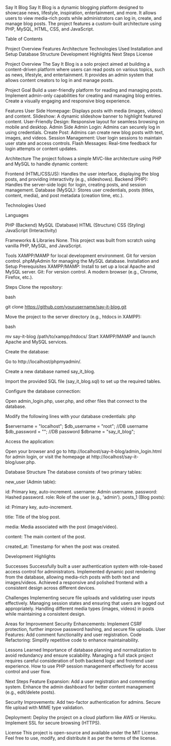 Say It Blog
Say It Blog is a dynamic blogging platform designed to showcase news, lifestyle, inspiration, entertainment, and more. It allows users to view media-rich posts while administrators can log in, create, and manage blog posts. The project features a custom-built architecture using PHP, MySQL, HTML, CSS, and JavaScript.

Table of Contents

Project Overview
Features
Architecture
Technologies Used
Installation and Setup
Database Structure
Development Highlights
Next Steps
License

Project Overview
The Say It Blog is a solo project aimed at building a content-driven platform where users can read posts on various topics, such as news, lifestyle, and entertainment. It provides an admin system that allows content creators to log in and manage posts.

Project Goal
Build a user-friendly platform for reading and managing posts.
Implement admin-only capabilities for creating and managing blog entries.
Create a visually engaging and responsive blog experience.

Features
User Side
Homepage: Displays posts with media (images, videos) and content.
Slideshow: A dynamic slideshow banner to highlight featured content.
User-Friendly Design: Responsive layout for seamless browsing on mobile and desktop.
Admin Side
Admin Login: Admins can securely log in using credentials.
Create Post: Admins can create new blog posts with text, images, and videos.
Session Management: User login sessions to maintain user state and access controls.
Flash Messages: Real-time feedback for login attempts or content updates.

Architecture
The project follows a simple MVC-like architecture using PHP and MySQL to handle dynamic content:

Frontend (HTML/CSS/JS): Handles the user interface, displaying the blog posts, and providing interactivity (e.g., slideshows).
Backend (PHP): Handles the server-side logic for login, creating posts, and session management.
Database (MySQL): Stores user credentials, posts (titles, content, media), and post metadata (creation time, etc.).

Technologies Used

Languages

PHP (Backend)
MySQL (Database)
HTML (Structure)
CSS (Styling)
JavaScript (Interactivity)

Frameworks & Libraries
None. This project was built from scratch using vanilla PHP, MySQL, and JavaScript.

Tools
XAMPP/MAMP for local development environment.
Git for version control.
phpMyAdmin for managing the MySQL database.
Installation and Setup
Prerequisites
XAMPP/MAMP: Install to set up a local Apache and MySQL server.
Git: For version control.
A modern browser (e.g., Chrome, Firefox, etc.).

Steps
Clone the repository:

bash

git clone https://github.com/yourusername/say-it-blog.git

Move the project to the server directory (e.g., htdocs in XAMPP):

bash

mv say-it-blog /path/to/xampp/htdocs/
Start XAMPP/MAMP and launch Apache and MySQL services.

Create the database:

Go to http://localhost/phpmyadmin/.

Create a new database named say_it_blog.

Import the provided SQL file (say_it_blog.sql) to set up the required tables.

Configure the database connection:

Open admin_login.php, user.php, and other files that connect to the database.

Modify the following lines with your database credentials:
php

$servername = "localhost";
$db_username = "root"; //DB username
$db_password = ""; //DB password
$dbname = "say_it_blog";

Access the application:

Open your browser and go to http://localhost/say-it-blog/admin_login.html for admin login, or visit the homepage at http://localhost/say-it-blog/user.php.

Database Structure
The database consists of two primary tables:

new_user (Admin table):

id: Primary key, auto-increment.
username: Admin username.
password: Hashed password.
role: Role of the user (e.g., 'admin').
posts_1 (Blog posts):

id: Primary key, auto-increment.

title: Title of the blog post.

media: Media associated with the post (image/video).

content: The main content of the post.

created_at: Timestamp for when the post was created.

Development Highlights

Successes
Successfully built a user authentication system with role-based access control for administrators.
Implemented dynamic post rendering from the database, allowing media-rich posts with both text and images/videos.
Achieved a responsive and polished frontend with a consistent design across different devices.

Challenges
Implementing secure file uploads and validating user inputs effectively.
Managing session states and ensuring that users are logged out appropriately.
Handling different media types (images, videos) in posts while maintaining a consistent design.

Areas for Improvement
Security Enhancements: Implement CSRF protection, further improve password hashing, and secure file uploads.
User Features: Add comment functionality and user registration.
Code Refactoring: Simplify repetitive code to enhance maintainability.

Lessons Learned
Importance of database planning and normalization to avoid redundancy and ensure scalability.
Managing a full stack project requires careful consideration of both backend logic and frontend user experience.
How to use PHP session management effectively for access control and user flow.

Next Steps
Feature Expansion:
Add a user registration and commenting system.
Enhance the admin dashboard for better content management (e.g., edit/delete posts).

Security Improvements:
Add two-factor authentication for admins.
Secure file upload with MIME type validation.

Deployment:
Deploy the project on a cloud platform like AWS or Heroku.
Implement SSL for secure browsing (HTTPS).

License
This project is open-source and available under the MIT License. Feel free to use, modify, and distribute it as per the terms of the license.